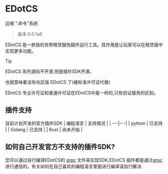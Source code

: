 # EDotCS
边缘 ".命令"系统

> 版本:0.0.1a8

EDotCS 是一款我的世界租赁服伪插件运行工具。其作用是让玩家可以在租赁服中实现更多功能。

> [!TIP]
> EDotCS 系列源码不开源,但是插件SDK开源。
> 
> 也就意味着没有社区版 EDotCS 了(被标准许可证代替)
> 
> EDotCS 专业许可证和普通许可证在EDotCS中是一样的,只有验证服务的区别。
> 
## 插件支持
目前计划开发的官方插件SDK
| 编程语言 | 支持情况 |
| ---|---|
| python | 已支持 |
| Golang | 已支持 |
| Rust | 尚未开始 | 

## 如何自己开发官方不支持的插件SDK?
您可以通过自行编译EDotCS的 [grpc](grpc) 文件来实现SDK,EDotCS 插件都是通过[grpc](grpc) 进行通信的。有关如何在自己喜欢的编程语言里面进行编译请自行解决.
